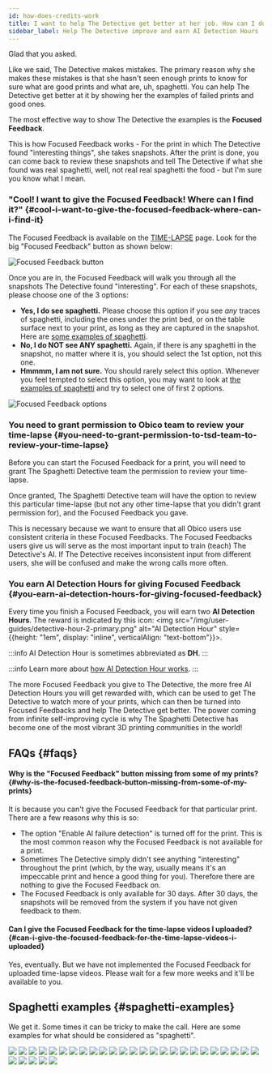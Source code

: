 ```yaml
---
id: how-does-credits-work
title: I want to help The Detective get better at her job. How can I do it?
sidebar_label: Help The Detective improve and earn AI Detection Hours
---
```


Glad that you asked.

Like we said, The Detective makes mistakes. The primary reason why she makes these mistakes is that she hasn't seen enough prints to know for sure what are good prints and what are, uh, spaghetti. You can help The Detective get better at it by showing her the examples of failed prints and good ones.

The most effective way to show The Detective the examples is the **Focused Feedback**.

This is how Focused Feedback works - For the print in which The Detective found "interesting things", she takes snapshots. After the print is done, you can come back to review these snapshots and tell The Detective if what she found was real spaghetti, well, not real real spaghetti the food - but I'm sure you know what I mean.


### "Cool! I want to give the Focused Feedback! Where can I find it?" {#cool-i-want-to-give-the-focused-feedback-where-can-i-find-it}

The Focused Feedback is available on the [TIME-LAPSE](https://app.obico.io/prints/) page. Look for the big "Focused Feedback" button as shown below:

![Focused Feedback button](/img/user-guides/focused-feedback-button.png)

Once you are in, the Focused Feedback will walk you through all the snapshots The Detective found "interesting". For each of these snapshots, please choose one of the 3 options:

* **Yes, I do see spaghetti.** Please choose this option if you see *any* traces of spaghetti, including the ones under the print bed, or on the table surface next to your print, as long as they are captured in the snapshot. Here are [some examples of spaghetti](#spaghetti-examples).
* **No, I do NOT see ANY spaghetti.** Again, if there is any spaghetti in the snapshot, no matter where it is, you should select the 1st option, not this one.
* **Hmmmm, I am not sure.** You should rarely select this option. Whenever you feel tempted to select this option, you may want to look at [the examples of spaghetti](#spaghetti-examples) and try to select one of first 2 options.

![Focused Feedback options](/img/user-guides/focused-feedback.png)

### You need to grant permission to Obico team to review your time-lapse {#you-need-to-grant-permission-to-tsd-team-to-review-your-time-lapse}

Before you can start the Focused Feedback for a print, you will need to grant The Spaghetti Detective team the permission to review your time-lapse.

Once granted, The Spaghetti Detective team will have the option to review this particular time-lapse (but not any other time-lapse that you didn't grant permission for), and the Focused Feedback you gave.

This is necessary because we want to ensure that all Obico users use consistent criteria in these Focused Feedbacks. The Focused Feedbacks users give us will serve as the most important input to train (teach) The Detective's AI. If The Detective receives inconsistent input from different users, she will be confused and make the wrong calls more often.

### You earn AI Detection Hours for giving Focused Feedback {#you-earn-ai-detection-hours-for-giving-focused-feedback}

Every time you finish a Focused Feedback, you will earn two **AI Detection Hours**. The reward is indicated by this icon:  <img src="/img/user-guides/detective-hour-2-primary.png" alt="AI Detection Hour" style={{height: "1em", display: "inline",  verticalAlign: "text-bottom"}}></img>.

:::info
AI Detection Hour is sometimes abbreviated as **DH**.
:::

:::info
Learn more about [how AI Detection Hour works](/docs/user-guides/how-does-detective-hour-work).
:::

The more Focused Feedback you give to The Detective, the more free AI Detection Hours you will get rewarded with, which can be used to get The Detective to watch more of your prints, which can then be turned into Focused Feedbacks and help The Detective get better. The power coming from infinite self-improving cycle is why The Spaghetti Detective has become one of the most vibrant 3D printing communities in the world!

## FAQs {#faqs}

#### Why is the "Focused Feedback" button missing from some of my prints? {#why-is-the-focused-feedback-button-missing-from-some-of-my-prints}

It is because you can't give the Focused Feedback for that particular print. There are a few reasons why this is so:

* The option "Enable AI failure detection" is turned off for the print. This is the most common reason why the Focused Feedback is not available for a print.
* Sometimes The Detective simply didn't see anything "interesting" throughout the print (which, by the way, usually means it's an impeccable print and hence a good thing for you). Therefore there are nothing to give the Focused Feedback on.
* The Focused Feedback is only available for 30 days. After 30 days, the snapshots will be removed from the system if you have not given feedback to them.

#### Can I give the Focused Feedback for the time-lapse videos I uploaded? {#can-i-give-the-focused-feedback-for-the-time-lapse-videos-i-uploaded}

Yes, eventually. But we have not implemented the Focused Feedback for uploaded time-lapse videos. Please wait for a few more weeks and it'll be available to you.


## Spaghetti examples {#spaghetti-examples}

We get it. Some times it can be tricky to make the call. Here are some examples for what should be considered as "spaghetti".

<div>
<img style={{maxWidth: "346px"}} src="/img/user-guides/spaghetti-examples/1.png"></img>
<img style={{maxWidth: "346px"}} src="/img/user-guides/spaghetti-examples/2.png"></img>
<img style={{maxWidth: "346px"}} src="/img/user-guides/spaghetti-examples/3.png"></img>
<img style={{maxWidth: "346px"}} src="/img/user-guides/spaghetti-examples/4.png"></img>
<img style={{maxWidth: "346px"}} src="/img/user-guides/spaghetti-examples/5.png"></img>
<img style={{maxWidth: "346px"}} src="/img/user-guides/spaghetti-examples/6.png"></img>
<img style={{maxWidth: "346px"}} src="/img/user-guides/spaghetti-examples/7.png"></img>
<img style={{maxWidth: "346px"}} src="/img/user-guides/spaghetti-examples/8.png"></img>
<img style={{maxWidth: "346px"}} src="/img/user-guides/spaghetti-examples/9.png"></img>
<img style={{maxWidth: "346px"}} src="/img/user-guides/spaghetti-examples/10.png"></img>
<img style={{maxWidth: "346px"}} src="/img/user-guides/spaghetti-examples/11.png"></img>
<img style={{maxWidth: "346px"}} src="/img/user-guides/spaghetti-examples/12.png"></img>
<img style={{maxWidth: "346px"}} src="/img/user-guides/spaghetti-examples/13.png"></img>
<img style={{maxWidth: "346px"}} src="/img/user-guides/spaghetti-examples/14.png"></img>
<img style={{maxWidth: "346px"}} src="/img/user-guides/spaghetti-examples/15.png"></img>
<img style={{maxWidth: "346px"}} src="/img/user-guides/spaghetti-examples/16.png"></img>
<img style={{maxWidth: "346px"}} src="/img/user-guides/spaghetti-examples/17.png"></img>
<img style={{maxWidth: "346px"}} src="/img/user-guides/spaghetti-examples/18.png"></img>
<img style={{maxWidth: "346px"}} src="/img/user-guides/spaghetti-examples/19.png"></img>
<img style={{maxWidth: "346px"}} src="/img/user-guides/spaghetti-examples/20.png"></img>
<img style={{maxWidth: "346px"}} src="/img/user-guides/spaghetti-examples/21.png"></img>
<img style={{maxWidth: "346px"}} src="/img/user-guides/spaghetti-examples/22.png"></img>
<img style={{maxWidth: "346px"}} src="/img/user-guides/spaghetti-examples/23.png"></img>
<img style={{maxWidth: "346px"}} src="/img/user-guides/spaghetti-examples/24.png"></img>
<img style={{maxWidth: "346px"}} src="/img/user-guides/spaghetti-examples/25.png"></img>
<img style={{maxWidth: "346px"}} src="/img/user-guides/spaghetti-examples/26.png"></img>
<img style={{maxWidth: "346px"}} src="/img/user-guides/spaghetti-examples/27.png"></img>
<img style={{maxWidth: "346px"}} src="/img/user-guides/spaghetti-examples/28.png"></img>
<img style={{maxWidth: "346px"}} src="/img/user-guides/spaghetti-examples/29.png"></img>
<img style={{maxWidth: "346px"}} src="/img/user-guides/spaghetti-examples/30.png"></img>
</div>
